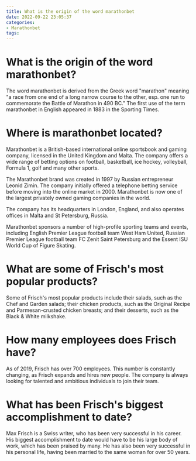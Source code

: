 ```yaml
---
title: What is the origin of the word marathonbet 
date: 2022-09-22 23:05:37
categories:
- Marathonbet
tags:
---
```



#  What is the origin of the word marathonbet? 

The word marathonbet is derived from the Greek word "marathon" meaning "a race from one end of a long narrow course to the other, esp. one run to commemorate the Battle of Marathon in 490 BC." The first use of the term marathonbet in English appeared in 1883 in the Sporting Times.

#  Where is marathonbet located? 

Marathonbet is a British-based international online sportsbook and gaming company, licensed in the United Kingdom and Malta. The company offers a wide range of betting options on football, basketball, ice hockey, volleyball, Formula 1, golf and many other sports.

The Marathonbet brand was created in 1997 by Russian entrepreneur Leonid Zimin. The company initially offered a telephone betting service before moving into the online market in 2000. Marathonbet is now one of the largest privately owned gaming companies in the world.

The company has its headquarters in London, England, and also operates offices in Malta and St Petersburg, Russia.

Marathonbet sponsors a number of high-profile sporting teams and events, including English Premier League football team West Ham United, Russian Premier League football team FC Zenit Saint Petersburg and the Essent ISU World Cup of Figure Skating.

#  What are some of Frisch's most popular products? 

Some of Frisch's most popular products include their salads, such as the Chef and Garden salads; their chicken products, such as the Original Recipe and Parmesan-crusted chicken breasts; and their desserts, such as the Black & White milkshake.

#  How many employees does Frisch have? 

As of 2019, Frisch has over 700 employees. This number is constantly changing, as Frisch expands and hires new people. The company is always looking for talented and ambitious individuals to join their team.

#  What has been Frisch's biggest accomplishment to date?

Max Frisch is a Swiss writer, who has been very successful in his career. His biggest accomplishment to date would have to be his large body of work, which has been praised by many. He has also been very successful in his personal life, having been married to the same woman for over 50 years.